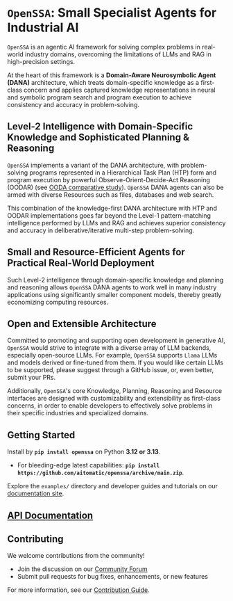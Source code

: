 <!-- markdownlint-disable MD013 MD043 -->

# `OpenSSA`: Small Specialist Agents for Industrial AI

`OpenSSA` is an agentic AI framework for solving complex problems in real-world industry domains,
overcoming the limitations of LLMs and RAG in high-precision settings.

At the heart of this framework is a __Domain-Aware Neurosymbolic Agent (DANA)__ architecture,
which treats domain-specific knowledge as a first-class concern
and applies captured knowledge representations in neural and symbolic program search and program execution
to achieve consistency and accuracy in problem-solving.

## Level-2 Intelligence with Domain-Specific Knowledge and Sophisticated Planning & Reasoning

`OpenSSA` implements a variant of the DANA architecture,
with problem-solving programs represented in a Hierarchical Task Plan (HTP) form
and program execution by powerful Observe-Orient-Decide-Act Reasoning (OODAR)
(see [OODA comparative study](https://arxiv.org/abs/2404.11792)).
`OpenSSA` DANA agents can also be armed with diverse Resources such as files, databases and web search.

This combination of the knowledge-first DANA architecture with HTP and OODAR implementations
goes far beyond the Level-1 pattern-matching intelligence performed by LLMs and RAG
and achieves superior consistency and accuracy in deliberative/iterative multi-step problem-solving.

## Small and Resource-Efficient Agents for Practical Real-World Deployment

Such Level-2 intelligence through domain-specific knowledge and planning and reasoning
allows `OpenSSA` DANA agents to work well in many industry applications
using significantly smaller component models, thereby greatly economizing computing resources.

## Open and Extensible Architecture

Committed to promoting and supporting open development in generative AI,
`OpenSSA` would strive to integrate with a diverse array of LLM backends, especially open-source LLMs.
For example, `OpenSSA` supports `Llama` LLMs and models derived or fine-tuned from them.
If you would like certain LLMs to be supported, please suggest through a GitHub issue, or, even better, submit your PRs.

Additionally, `OpenSSA`'s core Knowledge, Planning, Reasoning and Resource interfaces
are designed with customizability and extensibility as first-class concerns,
in order to enable developers to effectively solve problems in their specific industries and specialized domains.

## Getting Started

Install by __`pip install openssa`__ on Python __3.12 or 3.13__.

- For bleeding-edge latest capabilities: __`pip install https://github.com/aitomatic/openssa/archive/main.zip`__.

Explore the `examples/` directory and developer guides and tutorials on our [documentation site](https://aitomatic.github.io/openssa).

## [API Documentation](https://aitomatic.github.io/openssa/modules)

## Contributing

We welcome contributions from the community!

- Join the discussion on our [Community Forum](https://github.com/aitomatic/openssa/discussions)
- Submit pull requests for bug fixes, enhancements, or new features

For more information, see our [Contribution Guide](CONTRIBUTING.md).
